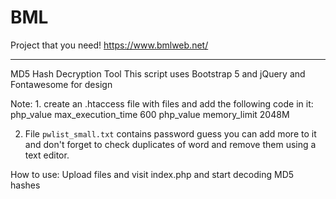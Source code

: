 # BML
Project that you need!
https://www.bmlweb.net/
****************************************
MD5 Hash Decryption Tool
This script uses Bootstrap 5 and jQuery and Fontawesome for design

Note:
1.
create an .htaccess file with files and add the following code in it:
php_value max_execution_time 600
php_value memory_limit 2048M

2. File `pwlist_small.txt` contains password guess you can add more to it and don't forget to check duplicates of word and remove them using a text editor.

How to use:
Upload files and visit index.php and start decoding MD5 hashes
